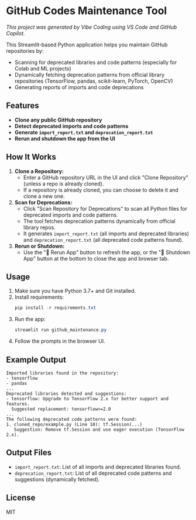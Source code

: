 # GitHub Codes Maintenance Tool

*This project was generated by Vibe Coding using VS Code and GitHub Copilot.*

This Streamlit-based Python application helps you maintain GitHub repositories by:
- Scanning for deprecated libraries and code patterns (especially for Colab and ML projects)
- Dynamically fetching deprecation patterns from official library repositories (TensorFlow, pandas, scikit-learn, PyTorch, OpenCV)
- Generating reports of imports and code deprecations

## Features
- **Clone any public GitHub repository**
- **Detect deprecated imports and code patterns**
- **Generate `import_report.txt` and `deprecation_report.txt`**
- **Rerun and shutdown the app from the UI**

## How It Works
1. **Clone a Repository:**
   - Enter a GitHub repository URL in the UI and click "Clone Repository" (unless a repo is already cloned).
   - If a repository is already cloned, you can choose to delete it and clone a new one.
2. **Scan for Deprecations:**
   - Click "Scan Repository for Deprecations" to scan all Python files for deprecated imports and code patterns.
   - The tool fetches deprecation patterns dynamically from official library repos.
   - It generates `import_report.txt` (all imports and deprecated libraries) and `deprecation_report.txt` (all deprecated code patterns found).
3. **Rerun or Shutdown:**
   - Use the "🔄 Rerun App" button to refresh the app, or the "🛑 Shutdown App" button at the bottom to close the app and browser tab.

## Usage
1. Make sure you have Python 3.7+ and Git installed.
2. Install requirements:
   ```powershell
   pip install -r requirements.txt
   ```
3. Run the app:
   ```powershell
   streamlit run github_maintenance.py
   ```
4. Follow the prompts in the browser UI.

## Example Output
```
Imported libraries found in the repository:
- tensorflow
- pandas
...
Deprecated libraries detected and suggestions:
- tensorflow: Upgrade to TensorFlow 2.x for better support and features.
  Suggested replacement: tensorflow>=2.0
...
The following deprecated code patterns were found:
1. cloned_repo/example.py (Line 10): tf.Session(...)
   Suggestion: Remove tf.Session and use eager execution (TensorFlow 2.x).
```

## Output Files
- `import_report.txt`: List of all imports and deprecated libraries found.
- `deprecation_report.txt`: List of all deprecated code patterns and suggestions (dynamically fetched).

## License
MIT
